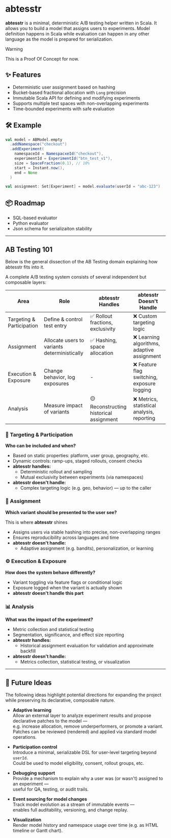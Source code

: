 # abtesstr

**abtesstr** is a minimal, deterministic A/B testing helper written in Scala.
It allows you to build a model that assigns users to experiments.
Model definition happens in Scala while evaluation can happen in any other 
language as the model is prepared for serialization.

> [!WARNING]  
> This is a Proof Of Concept for now.

## ✨ Features

- Deterministic user assignment based on hashing
- Bucket-based fractional allocation with `Long` precision
- Immutable Scala API for defining and modifying experiments
- Supports multiple test spaces with non-overlapping experiments
- Time-bounded experiments with safe evaluation

## 🛠️ Example

```scala
val model = ABModel.empty
  .addNamespace("checkout")
  .addExperiment(
    namespaceId = NamespacxeId("checkout"),
    experimentId = ExperimentId("btn_test_v1"),
    size = SpaceFraction(0.1), // 10%
    start = Instant.now(),
    end = None
  )

val assignment: Set[Experiment] = model.evaluate(userId = "abc-123")
```

## 📦 Roadmap

* SQL-based evaluator
* Python evaluator
* Json schema for serializaiton stability

---

## AB Testing 101

Below is the general dissection of the AB Testing domain explaining how abtesstr fits into it.

A complete A/B testing system consists of several independent but composable layers:

| Area                      | Role                                         | abtesstr Handles                        | abtesstr Doesn't Handle                    |
|---------------------------|----------------------------------------------|-----------------------------------------|--------------------------------------------|
| Targeting & Participation | Define & control test entry                  | ✅ Rollout fractions, exclusivity        | ❌ Custom targeting logic                   |
| Assignment                | Allocate users to variants deterministically | ✅ Hashing, space allocation             | ❌ Learning algorithms, adaptive assignment |
| Execution & Exposure      | Change behavior, log exposures               | -                                       | ❌ Feature flag switching, exposure logging |
| Analysis                  | Measure impact of variants                   | 🟡 Reconstructing historical assignment | ❌ Metrics, statistical analysis, reporting |

### 🎯 Targeting & Participation

**Who can be included and when?**

- Based on static properties: platform, user group, geography, etc.
- Dynamic controls: ramp-ups, staged rollouts, consent checks
- **abtesstr handles:**
    - Deterministic rollout and sampling
    - Mutual exclusivity between experiments (via namespaces)
- **abtesstr doesn't handle:**
    - Complex targeting logic (e.g. geo, behavior) — up to the caller

### 🎲 Assignment

**Which variant should be presented to the user see?**

This is where **abtesstr** shines

- Assigns users via stable hashing into precise, non-overlapping ranges
- Ensures reproducibility across languages and time
- **abtesstr doesn't handle:**
    - Adaptive assignment (e.g. bandits), personalization, or learning

### ⚙️ Execution & Exposure

**How does the system behave differently?**

- Variant toggling via feature flags or conditional logic
- Exposure logged when the variant is actually shown
- **abtesstr doesn't handle this part**

### 📊 Analysis

**What was the impact of the experiment?**

- Metric collection and statistical testing
- Segmentation, significance, and effect size reporting
- **abtesstr handles:**
    - Historical assignment evaluation for validation and approximate backfill
- **abtesstr doesn't handle:**
    - Metrics collection, statistical testing, or visualization

--- 

## 🌱 Future Ideas

The following ideas highlight potential directions for expanding the project while preserving its declarative, composable nature.

- **Adaptive learning**  
  Allow an external layer to analyze experiment results and propose declarative patches to the model —  
  e.g. increase allocation, remove underperformers, or promote a variant.  
  Patches can be reviewed (rendered) and applied via standard model operations.

- **Participation control**  
  Introduce a minimal, serializable DSL for user-level targeting beyond `userId`.  
  Could be used to model eligibility, consent, rollout groups, etc.

- **Debugging support**  
  Provide a mechanism to explain why a user was (or wasn't) assigned to an experiment —  
  useful for QA, testing, or audit trails.

- **Event sourcing for model changes**  
  Track model evolution as a stream of immutable events —  
  enables full auditability, versioning, and change replay.

- **Visualization**  
  Render model history and namespace usage over time (e.g. as HTML timeline or Gantt chart).